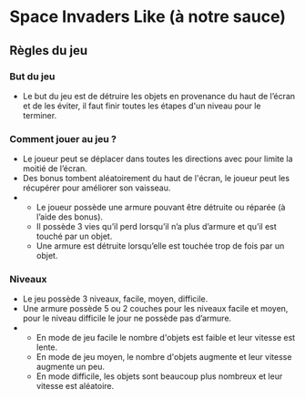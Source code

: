 <h1>Space Invaders Like (à notre sauce)</h1>
<h2>Règles du jeu</h2> 
<h3>But du jeu</h3>

<ul>
  <li>Le but du jeu est de détruire les objets en provenance du haut de l’écran et de les éviter, il faut finir toutes les étapes d'un niveau pour le terminer.</li>
</ul>

<h3>Comment jouer au jeu ?</h3>

<ul>
  <li>Le joueur peut se déplacer dans toutes les directions avec pour limite la moitié de l’écran.</li>
  <li>Des bonus tombent aléatoirement du haut de l'écran, le joueur peut les récupérer pour améliorer son vaisseau.</li>
  <li>
    <ul>
      <li>Le joueur possède une armure pouvant être détruite ou réparée (à l’aide des bonus).</li>
      <li>Il possède 3 vies qu’il perd lorsqu’il n’a plus d’armure et qu’il est touché par un objet.</li>
      <li>Une armure est détruite lorsqu’elle est touchée trop de fois par un objet.</li>
    </ul>
  </li>
</ul>

<h3>Niveaux</h3>

<ul>
  <li>Le jeu possède 3 niveaux, facile, moyen, difficile.</li>
  <li>Une armure possède 5 ou 2 couches pour les niveaux facile et moyen, pour le niveau difficile le jour ne possède pas d’armure.</li>
 
<li>
    <ul>
      <li>En mode de jeu facile le nombre d'objets est faible et leur vitesse est lente.</li>
      <li>En mode de jeu moyen, le nombre d'objets augmente et leur vitesse augmente un peu.</li>
      <li>En mode difficile, les objets sont beaucoup plus nombreux et leur vitesse est aléatoire.</li>
    </ul>
  </li>
</ul>
